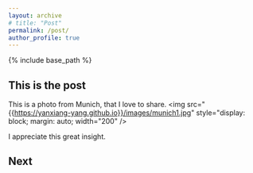 ```yaml
---
layout: archive
# title: "Post"
permalink: /post/
author_profile: true
---
```

{% include base_path %}

## This is the post

This is a photo from Munich, that I love to share.
<img src="{{https://yanxiang-yang.github.io}}/images/munich1.jpg" style="display: block; margin: auto; width="200" />

I appreciate this great insight.

## Next

